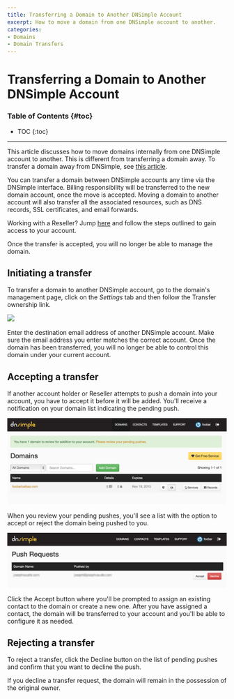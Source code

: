 ```yaml
---
title: Transferring a Domain to Another DNSimple Account
excerpt: How to move a domain from one DNSimple account to another.
categories:
- Domains
- Domain Transfers
---
```


# Transferring a Domain to Another DNSimple Account

### Table of Contents {#toc}

* TOC
{:toc}

---

This article discusses how to move domains internally from one DNSimple account to another. This is different from transferring a domain away. To transfer a domain away from DNSimple, see [this article](https://support.dnsimple.com/articles/transferring-domain-away/).

You can transfer a domain between DNSimple accounts any time via the DNSimple interface. Billing responsibility will be transferred to the new domain account, once the move is accepted. Moving a domain to another account will also transfer all the associated resources, such as DNS records, SSL certificates, and email forwards.

Working with a Reseller? Jump [here](#accepting-a-transfer) and follow the steps outlined to gain access to your account.

<warning>
Once the transfer is accepted, you will no longer be able to manage the domain.
</warning>

## Initiating a transfer

To transfer a domain to another DNSimple account, go to the domain's management page, click on the _Settings_ tab and then follow the <label>Transfer ownership</label> link.

![](/files/transfer-ownership.png)

Enter the destination email address of another DNSimple account. Make sure the email address you enter matches the correct account. Once the domain has been transferred, you will no longer be able to control this domain under your current account.

## Accepting a transfer

If another account holder or Reseller attempts to push a domain into your account, you have to accept it before it will be added. You'll receive a notification on your domain list indicating the pending push.

![](/files/pending-push-notification.png)

When you review your pending pushes, you'll see a list with the option to accept or reject the domain being pushed to you.

![](/files/pending-pushes.jpg)

Click the <label>Accept</label> button where you'll be prompted to assign an existing contact to the domain or create a new one. After you have assigned a contact, the domain will be transferred to your account and you'll be able to configure it as needed.

## Rejecting a transfer

To reject a transfer, click the <label>Decline</label> button on the list of pending pushes and confirm that you want to decline the push.

<info>
If you decline a transfer request, the domain will remain in the possession of the original owner.
</info>
